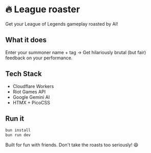 # 🔥 League roaster

Get your League of Legends gameplay roasted by AI!

## What it does
Enter your summoner name + tag → Get hilariously brutal (but fair) feedback on your performance.

## Tech Stack
- Cloudflare Workers
- Riot Games API
- Google Gemini AI
- HTMX + PicoCSS

## Run it
```bash
bun install
bun run dev
```

Built for fun with friends. Don't take the roasts too seriously! 😄
